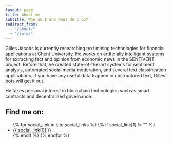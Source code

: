 ```yaml
---
layout: page
title: About me
subtitle: Who am I and what do I do?
redirect_from:
  - "/about/"
  - "/info/"
---
```

Gilles Jacobs is currently researching text mining technologies for financial applications at Ghent University. He works on artificially intelligent systems for extracting fact and opinion from economic news in the SENTiVENT project. Before that, he created state-of-the-art systems for sentiment analysis, automated social media moderation, and several text classification applications. If you have any useful data trapped in unstructured text, Gilles’ bots will get it out.

He takes personal interest in blockchain technologies such as smart contracts and decentralized governance.

## Find me on:
<ul class="social-links">
  {% for social_link in site.social_links %}
    {% if social_link[1] != "" %}
      <li><a href="{{ social_link[1] }}">{{ social_link[0] }}</a></li>
    {% endif %}
  {% endfor %}
</ul>

